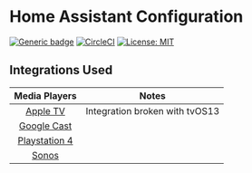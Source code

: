 # Home Assistant Configuration

[![Generic badge](https://img.shields.io/badge/Home-Assistant-blue.svg)](https://www.home-assistant.io/)
[![CircleCI](https://circleci.com/gh/matcra587/HomeAssistant-Config/tree/master.svg?style=shield)](https://circleci.com/gh/matcra587/HomeAssistant-Config/tree/master)
[![License: MIT](https://img.shields.io/badge/License-MIT-yellow.svg)](LICENSE)

## Integrations Used

| Media Players | Notes |
| :---: | :---: |
| [Apple TV](https://www.home-assistant.io/integrations/apple_tv) |  Integration broken with tvOS13 |
| [Google Cast](https://www.home-assistant.io/integrations/cast) | |
| [Playstation 4](https://www.home-assistant.io/integrations/ps4) | |
| [Sonos](https://www.home-assistant.io/integrations/sonos) | |

